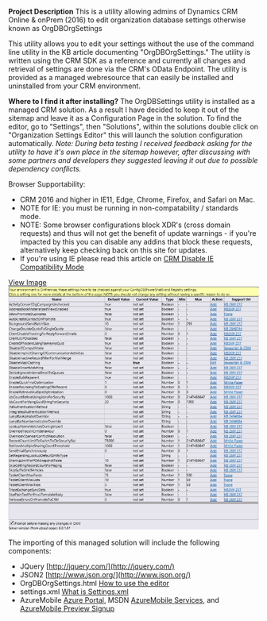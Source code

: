 **Project Description**
This is a utility allowing admins of Dynamics CRM Online & onPrem (2016) to edit  organization database settings otherwise known as OrgDBOrgSettings

This utility allows you to edit your settings without the use of the command line utility in the KB article documenting "OrgDBOrgSettings."  The utility is written using the CRM SDK as a reference and currently all changes and retrieval of settings are done via the CRM's OData Endpoint.  The utility is provided as a managed webresource that can easily be installed and uninstalled from your CRM environment.  

**Where to I find it after installing?**
The OrgDBSettings utility is installed as a managed CRM solution. As a result I have decided to keep it out of the sitemap and leave it as a Configuration Page in the solution.  To find the editor, go to "Settings", then "Solutions", within the solutions double click on "Organization Settings Editor" this will launch the solution configuration automatically. 
_Note: During beta testing I received feedback asking for the utility to have it's own place in the sitemap however, after discussing with some partners and developers they suggested leaving it out due to possible dependency conflicts._

Browser Supportability: 
- CRM 2016 and higher in IE11, Edge, Chrome, Firefox, and Safari on Mac. 
- NOTE for IE: you must be running in non-compatability / standards mode.  
- NOTE: Some browser configurations block XDR's (cross domain requests) and thus will not get the benefit of update warnings - if you're impacted by this you can disable any addins that block these requests, alternatively keep checking back on this site for updates. 
- If you're using IE please read this article on [CRM Disable IE Compatibility Mode](CRM-Disable-IE-Compatibility-Mode)

[View Image](http://download-codeplex.sec.s-msft.com/Download?ProjectName=orgdborgsettings&DownloadId=804138)
![](Home_OrgDbOrgSettings2013UR1.png)

The importing of this managed solution will include the following components: 
- JQuery [http://jquery.com/](http://jquery.com/)
- JSON2 [http://www.json.org/](http://www.json.org/)
- OrgDBOrgSettings.html [How to use the editor](How-to-use-the-editor)
- settings.xml [What is Settings.xml](What-is-Settings.xml)
- AzureMobile [Azure Portal](http://manage.windowsazure.com), MSDN [AzureMobile Services](http://msdn.microsoft.com/en-us/library/windowsazure/jj554228.aspx), and [AzureMobile Preview Signup](http://manage.windowsazure.com/?WT.mc_id=IXT001_prelimtext2012preview_MSDNLibrary)
